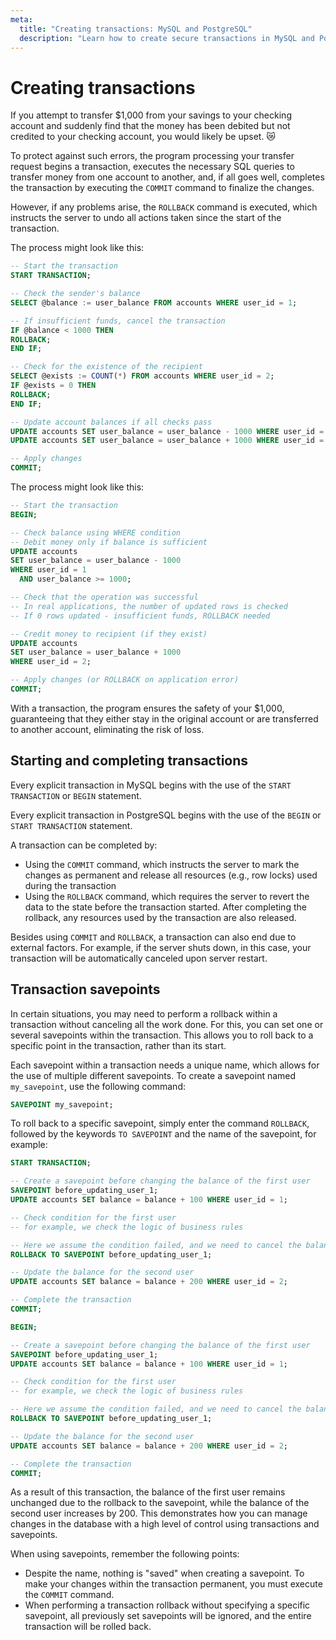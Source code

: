 ```yaml
---
meta:
  title: "Creating transactions: MySQL and PostgreSQL"
  description: "Learn how to create secure transactions in MySQL and PostgreSQL databases to protect your funds and data. Discover the importance of COMMIT and ROLLBACK commands to manage changes and ensure data stability. Explore the use of savepoints for flexible control over transactions, minimizing risks and enhancing data processing efficiency."
---
```


# Creating transactions

If you attempt to transfer $1,000 from your savings to your checking account and suddenly find that the money has been debited but not credited to your checking account, you would likely be upset. 😿

To protect against such errors, the program processing your transfer request begins a transaction, executes the necessary SQL
queries to transfer money from one account to another, and, if all goes well, completes the transaction by executing the
`COMMIT` command to finalize the changes.

However, if any problems arise, the `ROLLBACK` command is executed, which instructs the server to undo all actions taken since the start of the transaction.

<MySQLOnly>

The process might look like this:

```sql
-- Start the transaction
START TRANSACTION;

-- Check the sender's balance
SELECT @balance := user_balance FROM accounts WHERE user_id = 1;

-- If insufficient funds, cancel the transaction
IF @balance < 1000 THEN
ROLLBACK;
END IF;

-- Check for the existence of the recipient
SELECT @exists := COUNT(*) FROM accounts WHERE user_id = 2;
IF @exists = 0 THEN
ROLLBACK;
END IF;

-- Update account balances if all checks pass
UPDATE accounts SET user_balance = user_balance - 1000 WHERE user_id = 1;
UPDATE accounts SET user_balance = user_balance + 1000 WHERE user_id = 2;

-- Apply changes
COMMIT;
```

</MySQLOnly>

<PostgreSQLOnly>

The process might look like this:

```sql
-- Start the transaction
BEGIN;

-- Check balance using WHERE condition
-- Debit money only if balance is sufficient
UPDATE accounts
SET user_balance = user_balance - 1000
WHERE user_id = 1
  AND user_balance >= 1000;

-- Check that the operation was successful
-- In real applications, the number of updated rows is checked
-- If 0 rows updated - insufficient funds, ROLLBACK needed

-- Credit money to recipient (if they exist)
UPDATE accounts
SET user_balance = user_balance + 1000
WHERE user_id = 2;

-- Apply changes (or ROLLBACK on application error)
COMMIT;
```

</PostgreSQLOnly>

With a transaction, the program ensures the safety of your $1,000, guaranteeing that they either stay in the original account or are transferred to another account, eliminating the risk of loss.

## Starting and completing transactions

<MySQLOnly>

Every explicit transaction in MySQL begins with the use of the `START TRANSACTION` or `BEGIN` statement.

</MySQLOnly>

<PostgreSQLOnly>

Every explicit transaction in PostgreSQL begins with the use of the `BEGIN` or `START TRANSACTION` statement.

</PostgreSQLOnly>

A transaction can be completed by:

- Using the `COMMIT` command, which instructs the server to mark the changes as permanent and release all resources (e.g., row locks) used during the transaction
- Using the `ROLLBACK` command, which requires the server to revert the data to the state before the transaction started. After completing the rollback, any resources used by the transaction are also released.

Besides using `COMMIT` and `ROLLBACK`, a transaction can also end due to external factors.
For example, if the server shuts down, in this case, your transaction will be automatically canceled upon server restart.

## Transaction savepoints

In certain situations, you may need to perform a rollback within a transaction without canceling all the work done.
For this, you can set one or several savepoints within the transaction.
This allows you to roll back to a specific point in the transaction, rather than its start.

Each savepoint within a transaction needs a unique name, which allows for the use of multiple different savepoints.
To create a savepoint named `my_savepoint`, use the following command:

```sql
SAVEPOINT my_savepoint;
```

To roll back to a specific savepoint, simply enter the command `ROLLBACK`, followed by the keywords `TO SAVEPOINT` and the name of the savepoint,
for example:

<MySQLOnly>

```sql
START TRANSACTION;

-- Create a savepoint before changing the balance of the first user
SAVEPOINT before_updating_user_1;
UPDATE accounts SET balance = balance + 100 WHERE user_id = 1;

-- Check condition for the first user
-- for example, we check the logic of business rules

-- Here we assume the condition failed, and we need to cancel the balance change
ROLLBACK TO SAVEPOINT before_updating_user_1;

-- Update the balance for the second user
UPDATE accounts SET balance = balance + 200 WHERE user_id = 2;

-- Complete the transaction
COMMIT;
```

</MySQLOnly>

<PostgreSQLOnly>

```sql
BEGIN;

-- Create a savepoint before changing the balance of the first user
SAVEPOINT before_updating_user_1;
UPDATE accounts SET balance = balance + 100 WHERE user_id = 1;

-- Check condition for the first user
-- for example, we check the logic of business rules

-- Here we assume the condition failed, and we need to cancel the balance change
ROLLBACK TO SAVEPOINT before_updating_user_1;

-- Update the balance for the second user
UPDATE accounts SET balance = balance + 200 WHERE user_id = 2;

-- Complete the transaction
COMMIT;
```

</PostgreSQLOnly>

As a result of this transaction, the balance of the first user remains unchanged due to the rollback to the savepoint,
while the balance of the second user increases by 200.
This demonstrates how you can manage changes in the database with a high level of control using transactions and savepoints.

When using savepoints, remember the following points:

- Despite the name, nothing is "saved" when creating a savepoint.
  To make your changes within the transaction permanent, you must execute the `COMMIT` command.
- When performing a transaction rollback without specifying a specific savepoint,
  all previously set savepoints will be ignored, and the entire transaction will be rolled back.
